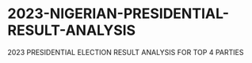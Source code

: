 # 2023-NIGERIAN-PRESIDENTIAL-RESULT-ANALYSIS
2023 PRESIDENTIAL ELECTION RESULT ANALYSIS FOR TOP 4 PARTIES 
